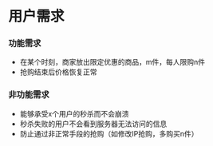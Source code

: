 # 用户需求

### 功能需求
- 在某个时刻，商家放出限定优惠的商品，m件，每人限购n件
- 抢购结束后价格恢复正常



### 非功能需求

- 能够承受x个用户的秒杀而不会崩溃
- 秒杀失败的用户不会看到服务器无法访问的信息
- 防止通过非正常手段的抢购（如修改IP抢购，多购买n件）
